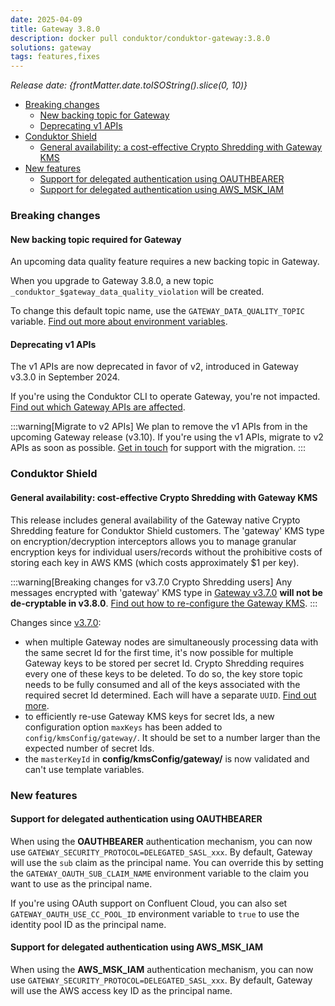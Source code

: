 ```yaml
---
date: 2025-04-09
title: Gateway 3.8.0
description: docker pull conduktor/conduktor-gateway:3.8.0
solutions: gateway
tags: features,fixes
---
```


*Release date: {frontMatter.date.toISOString().slice(0, 10)}*

- [Breaking changes](#breaking-changes)
   - [New backing topic for Gateway](#new-backing-topic-required-for-gateway)
   - [Deprecating v1 APIs](#deprecating-v1-apis)
- [Conduktor Shield](#conduktor-shield)
   - [General availability: a cost-effective Crypto Shredding with Gateway KMS](#general-availability-cost-effective-crypto-shredding-with-gateway-kms)
- [New features](#new-features)
   - [Support for delegated authentication using OAUTHBEARER](#support-for-delegated-authentication-using-oauthbearer)
   - [Support for delegated authentication using AWS_MSK_IAM](#support-for-delegated-authentication-using-aws_msk_iam)

### Breaking changes

#### New backing topic required for Gateway

An upcoming data quality feature requires a new backing topic in Gateway.

When you upgrade to Gateway 3.8.0, a new topic `_conduktor_$gateway_data_quality_violation` will be created.

To change this default topic name, use the `GATEWAY_DATA_QUALITY_TOPIC` variable. [Find out more about environment variables](https://docs.conduktor.io/gateway/configuration/env-variables/#topics-names).

#### Deprecating v1 APIs

The v1 APIs are now deprecated in favor of v2, introduced in Gateway v3.3.0 in September 2024.  

If you're using the Conduktor CLI to operate Gateway, you're not impacted. [Find out which Gateway APIs are affected](https://developers.conduktor.io/?product=gateway&version=3.6.1&gatewayApiVersion=v1).

:::warning[Migrate to v2 APIs]
We plan to remove the v1 APIs from in the upcoming Gateway release (v3.10). If you're using the v1 APIs, migrate to v2 APIs as soon as possible. [Get in touch](https://support.conduktor.io/hc/en-gb/requests/new?ticket_form_id=17438363566609) for support with the migration.
:::

### Conduktor Shield

#### General availability: cost-effective Crypto Shredding with Gateway KMS

This release includes general availability of the Gateway native Crypto Shredding feature for Conduktor Shield customers. The 'gateway' KMS type on encryption/decryption interceptors allows you to manage granular encryption keys for individual users/records without the prohibitive costs of storing each key in AWS KMS (which costs approximately $1 per key).

:::warning[Breaking changes for v3.7.0 Crypto Shredding users]
Any messages encrypted with 'gateway' KMS type in [Gateway v3.7.0](/changelog/#preview-feature-introducing-cost-effective-crypto-shredding-with-gateway-kms) **will not be de-cryptable in v3.8.0**. [Find out how to re-configure the Gateway KMS](/gateway/interceptors/data-security/encryption/encryption-configuration#gateway-kms).
:::

Changes since [v3.7.0](/changelog/#preview-feature-introducing-cost-effective-crypto-shredding-with-gateway-kms):

- when multiple Gateway nodes are simultaneously processing data with the same secret Id for the first time, it's now possible for multiple Gateway keys to be stored per secret Id. Crypto Shredding requires every one of these keys to be deleted. To do so, the key store topic needs to be fully consumed and all of the keys associated with the required secret Id determined. Each will have a separate `UUID`. [Find out more](/gateway/interceptors/data-security/encryption/encryption-configuration/#crypto-shredding).
- to efficiently re-use Gateway KMS keys for secret Ids, a new configuration option `maxKeys` has been added to `config/kmsConfig/gateway/`. It should be set to a number larger than the expected number of secret Ids.
- the `masterKeyId` in **config/kmsConfig/gateway/** is now validated and can't use template variables.

### New features

#### Support for delegated authentication using OAUTHBEARER

When using the **OAUTHBEARER** authentication mechanism, you can now use `GATEWAY_SECURITY_PROTOCOL=DELEGATED_SASL_xxx`. By default, Gateway will use the `sub` claim as the principal name. You can override this by setting the `GATEWAY_OAUTH_SUB_CLAIM_NAME` environment variable to the claim you want to use as the principal name. 

If you're using OAuth support on Confluent Cloud, you can also set `GATEWAY_OAUTH_USE_CC_POOL_ID` environment variable to `true` to use the identity pool ID as the principal name.

#### Support for delegated authentication using AWS_MSK_IAM

When using the **AWS_MSK_IAM** authentication mechanism, you can now use `GATEWAY_SECURITY_PROTOCOL=DELEGATED_SASL_xxx`. By default, Gateway will use the AWS access key ID as the principal name.
